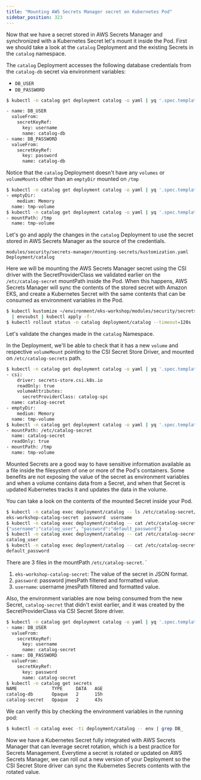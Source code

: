 ```yaml
---
title: "Mounting AWS Secrets Manager secret on Kubernetes Pod"
sidebar_position: 323
---
```


Now that we have a secret stored in AWS Secrets Manager and synchronized with a Kubernetes Secret let's mount it inside the Pod. First we should take a look at the `catalog` Deployment and the existing Secrets in the `catalog` namespace.

The `catalog` Deployment accesses the following database credentials from the `catalog-db` secret via environment variables:

* `DB_USER`
* `DB_PASSWORD`

```bash
$ kubectl -n catalog get deployment catalog -o yaml | yq '.spec.template.spec.containers[] | .env'

- name: DB_USER
  valueFrom:
    secretKeyRef:
      key: username
      name: catalog-db
- name: DB_PASSWORD
  valueFrom:
    secretKeyRef:
      key: password
      name: catalog-db
```

Notice that the `catalog` Deployment doesn't have any `volumes` or `volumeMounts` other than an `emptyDir` mounted on `/tmp`

```bash
$ kubectl -n catalog get deployment catalog -o yaml | yq '.spec.template.spec.volumes'
- emptyDir:
    medium: Memory
  name: tmp-volume
$ kubectl -n catalog get deployment catalog -o yaml | yq '.spec.template.spec.containers[] | .volumeMounts'
- mountPath: /tmp
  name: tmp-volume
```

Let's go and apply the changes in the `catalog` Deployment to use the secret stored in AWS Secrets Manager as the source of the credentials.

```kustomization
modules/security/secrets-manager/mounting-secrets/kustomization.yaml
Deployment/catalog
```

Here we will be mounting the AWS Secrets Manager secret using the CSI driver with the SecretProviderClass we validated earlier on the `/etc/catalog-secret` mountPath inside the Pod. When this happens, AWS Secrets Manager will sync the contents of the stored secret with Amazon EKS, and create a Kubernetes Secret with the same contents that can be consumed as environment variables in the Pod.

```bash
$ kubectl kustomize ~/environment/eks-workshop/modules/security/secrets-manager/mounting-secrets/ \
  | envsubst | kubectl apply -f-
$ kubectl rollout status -n catalog deployment/catalog --timeout=120s
```

Let's validate the changes made in the `catalog` Namespace.

In the Deployment, we'll be able to check that it has a new `volume` and respective `volumeMount` pointing to the CSI Secret Store Driver, and mounted on `/etc/catalog-secrets` path.

```bash
$ kubectl -n catalog get deployment catalog -o yaml | yq '.spec.template.spec.volumes'
- csi:
    driver: secrets-store.csi.k8s.io
    readOnly: true
    volumeAttributes:
      secretProviderClass: catalog-spc
  name: catalog-secret
- emptyDir:
    medium: Memory
  name: tmp-volume
$ kubectl -n catalog get deployment catalog -o yaml | yq '.spec.template.spec.containers[] | .volumeMounts'                                                                                                                                                                             
- mountPath: /etc/catalog-secret
  name: catalog-secret
  readOnly: true
- mountPath: /tmp
  name: tmp-volume
```

Mounted Secrets are a good way to have sensitive information available as a file inside the filesystem of one or more of the Pod's containers. Some benefits are not exposing the value of the secret as environment variables and when a volume contains data from a Secret, and when that Secret is updated Kubernetes tracks it and updates the data in the volume.

You can take a look on the contents of the mounted Secret inside your Pod.

```bash
$ kubectl -n catalog exec deployment/catalog -- ls /etc/catalog-secret/ 
eks-workshop-catalog-secret  password  username
$ kubectl -n catalog exec deployment/catalog -- cat /etc/catalog-secret/${SECRET_NAME}
{"username":"catalog_user", "password":"default_password"}
$ kubectl -n catalog exec deployment/catalog -- cat /etc/catalog-secret/username
catalog_user
$ kubectl -n catalog exec deployment/catalog -- cat /etc/catalog-secret/password
default_password
```

There are 3 files in the mountPath `/etc/catalog-secret`. `
1. `eks-workshop-catalog-secret`: The value of the secret in JSON format.
2. `password`: password jmesPath filtered and formatted value.
3. `username`: username jmesPath filtered and formatted value.

Also, the environment variables are now being consumed from the new Secret, `catalog-secret` that didn't exist earlier, and it was created by the SecretProviderClass via CSI Secret Store driver.

```bash
$ kubectl -n catalog get deployment catalog -o yaml | yq '.spec.template.spec.containers[] | .env'
- name: DB_USER
  valueFrom:
    secretKeyRef:
      key: username
      name: catalog-secret
- name: DB_PASSWORD
  valueFrom:
    secretKeyRef:
      key: password
      name: catalog-secret
$ kubectl -n catalog get secrets
NAME             TYPE     DATA   AGE
catalog-db       Opaque   2      15h
catalog-secret   Opaque   2      43s
```

We can verify this by checking the environment variables in the running pod:

```bash
$ kubectl -n catalog exec -ti deployment/catalog -- env | grep DB_
```

Now we have a Kubernetes Secret fully integrated with AWS Secrets Manager that can leverage secret rotation, which is a best practice for Secrets Management. Everytime a secret is rotated or updated on AWS Secrets Manager, we can roll out a new version of your Deployment so the CSI Secret Store driver can sync the Kubernetes Secrets contents with the rotated value.